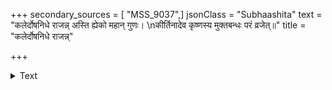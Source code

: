 +++
secondary_sources = [ "MSS_9037",]
jsonClass = "Subhaashita"
text = "कलेर्दोषनिधे राजन्न् अस्ति ह्येको महान् गुणः।  \nकीर्तिनादेव कृष्णस्य मुक्तबन्धः परं व्रजेत्॥"
title = "कलेर्दोषनिधे राजन्न्"

+++

<details><summary>Text</summary>

कलेर्दोषनिधे राजन्न् अस्ति ह्येको महान् गुणः।  
कीर्तिनादेव कृष्णस्य मुक्तबन्धः परं व्रजेत्॥
</details>
